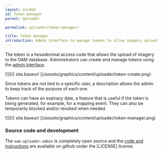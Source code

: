 ```yaml
---
layout: asided
id: Token manager
parent: Uploader

permalink: uploader/token-manager/

title: Token manager
introduction: Admin interface to manage tokens to allow imagery upload
---
```

The token is a hexadecimal access code that allows the upload of imagery to the OAM database.
Administrators can create and manage tokens using the [admin interface](https://admin.openaerialmap.org).

![]({{ site.baseurl }}/assets/graphics/content/uploader/token-create.png)

Since tokens are not tied to a specific user, a description allows the admin to keep track of the purpose of each one.

Tokens can have an expiracy date, a feature that is useful if the token is being generated, for example, for a mapping event. They can also be temporarily blocked and/or revoked when needed.

![]({{ site.baseurl }}/assets/graphics/content/uploader/token-manager.png)

### Source code and development
The `oam-uploader-admin` is completely open source and the [code and instructions](https://github.com/hotosm/oam-uploader-admin) are available on github under the [LICENSE] license.
